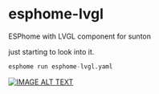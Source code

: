 # esphome-lvgl
ESPhome with LVGL component for sunton

just starting to look into it.

```python
esphome run esphome-lvgl.yaml
```

[![IMAGE ALT TEXT](http://img.youtube.com/vi/rcLNLm5NF4A/0.jpg)](http://www.youtube.com/watch?v=rcLNLm5NF4A "ESPhome with LVGL component")

